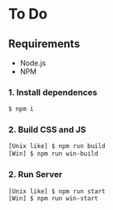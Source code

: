 # To Do

## Requirements

* Node.js
* NPM

### 1. Install dependences
```sh
$ npm i
```
### 2. Build CSS and JS
```sh
[Unix like] $ npm run build
[Win] $ npm run win-build
```
### 2. Run Server
```sh
[Unix like] $ npm run start
[Win] $ npm run win-start
```
